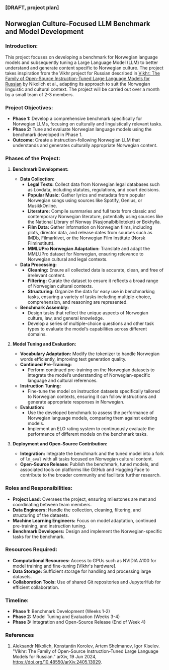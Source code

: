 ### [DRAFT, project plan]
## Norwegian Culture-Focused LLM Benchmark and Model Development

### Introduction:
This project focuses on developing a benchmark for Norwegian language models and subsequently tuning a Large Language Model (LLM) to better understand and generate content specific to Norwegian culture. The project takes inspiration from the Vikhr project for Russian described in [Vikhr: The Family of Open-Source Instruction-Tuned Large Language Models for Russian](https://doi.org/10.48550/arXiv.2405.13929) by Nikolich et al., adapting its approach to suit the Norwegian linguistic and cultural context. The project will be carried out over a month by a small team of 2-3 members.

### Project Objectives:
- **Phase 1:** Develop a comprehensive benchmark specifically for Norwegian LLMs, focusing on culturally and linguistically relevant tasks.
- **Phase 2:** Tune and evaluate Norwegian language models using the benchmark developed in Phase 1.
- **Outcome:** Create a instruction-following Norwegian LLM that understands and generates culturally appropriate Norwegian content.

### Phases of the Project:

1. **Benchmark Development:**
    - **Data Collection:**
        - **Legal Texts:** Collect data from Norwegian legal databases such as Lovdata, including statutes, regulations, and court decisions.
        - **Popular Music:** Gather lyrics and metadata from popular Norwegian songs using sources like Spotify, Genius, or MusikkOnline.
        - **Literature:** Compile summaries and full texts from classic and contemporary Norwegian literature, potentially using sources like the National Library of Norway (Nasjonalbiblioteket) or Bokhylla.
        - **Film Data:** Gather information on Norwegian films, including plots, director data, and release dates from sources such as IMDb, Filmarkivet, or the Norwegian Film Institute (Norsk Filminstitutt).
        - **MMLUPro Norwegian Adaptation:** Translate and adapt the MMLUPro dataset for Norwegian, ensuring relevance to Norwegian cultural and legal contexts.
    - **Data Processing:**
        - **Cleaning:** Ensure all collected data is accurate, clean, and free of irrelevant content.
        - **Filtering:** Curate the dataset to ensure it reflects a broad range of Norwegian cultural contexts.
        - **Structuring:** Organize the data for easy use in benchmarking tasks, ensuring a variety of tasks including multiple-choice, comprehension, and reasoning are represented.
    - **Benchmark Assembly:**
        - Design tasks that reflect the unique aspects of Norwegian culture, law, and general knowledge.
        - Develop a series of multiple-choice questions and other task types to evaluate the model’s capabilities across different domains.

2. **Model Tuning and Evaluation:**
    - **Vocabulary Adaptation:** Modify the tokenizer to handle Norwegian words efficiently, improving text generation quality.
    - **Continued Pre-Training:**
        - Perform continued pre-training on the Norwegian datasets to integrate the model’s understanding of Norwegian-specific language and cultural references.
    - **Instruction Tuning:**
        - Fine-tune the model on instruction datasets specifically tailored to Norwegian contexts, ensuring it can follow instructions and generate appropriate responses in Norwegian.
    - **Evaluation:**
        - Use the developed benchmark to assess the performance of Norwegian language models, comparing them against existing models.
        - Implement an ELO rating system to continuously evaluate the performance of different models on the benchmark tasks.

3. **Deployment and Open-Source Contribution:**
    - **Integration:** Integrate the benchmark and the tuned model into a fork of `lm_eval` with all tasks focused on Norwegian cultural content.
    - **Open-Source Release:** Publish the benchmark, tuned models, and associated tools on platforms like GitHub and Hugging Face to contribute to the broader community and facilitate further research.

### Roles and Responsibilities:

- **Project Lead:** Oversees the project, ensuring milestones are met and coordinating between team members.
- **Data Engineers:** Handle the collection, cleaning, filtering, and structuring of the datasets.
- **Machine Learning Engineers:** Focus on model adaptation, continued pre-training, and instruction tuning.
- **Benchmark Developers:** Design and implement the Norwegian-specific tasks for the benchmark.

### Resources Required:

- **Computational Resources:** Access to GPUs such as NVIDIA A100 for model training and fine-tuning [Vikhr's hardware].
- **Data Storage:** Sufficient storage for handling and processing large datasets.
- **Collaboration Tools:** Use of shared Git repositories and JupyterHub for efficient collaboration.

### Timeline:

- **Phase 1:** Benchmark Development (Weeks 1-2)
- **Phase 2:** Model Tuning and Evaluation (Weeks 3-4)
- **Phase 3:** Integration and Open-Source Release (End of Week 4)

### References

1. Aleksandr Nikolich, Konstantin Korolev, Artem Shelmanov, Igor Kiselev. "Vikhr: The Family of Open-Source Instruction-Tuned Large Language Models for Russian." arXiv, 19 Jun 2024, https://doi.org/10.48550/arXiv.2405.13929.
